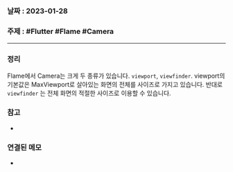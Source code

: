 ### 날짜 : 2023-01-28
### 주제 : #Flutter #Flame #Camera
----
### 정리
Flame에서 Camera는 크게 두 종류가 있습니다. `viewport`, `viewfinder`. viewport의 기본값은 MaxViewport로 살아있는 화면의 전체를 사이즈로 가지고 있습니다. 반대로 `viewfinder` 는 전체 화면의 적절한 사이즈로 이용할 수 있습니다.

### 참고
- 

### 연결된 메모
- 